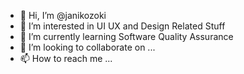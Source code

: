 - 👋 Hi, I’m @janikozoki
- 👀 I’m interested in UI UX and Design Related Stuff
- 🌱 I’m currently learning Software Quality Assurance
- 💞️ I’m looking to collaborate on ...
- 📫 How to reach me ...

<!---
janikozoki/janikozoki is a ✨ special ✨ repository because its `README.md` (this file) appears on your GitHub profile.
You can click the Preview link to take a look at your changes.
--->
